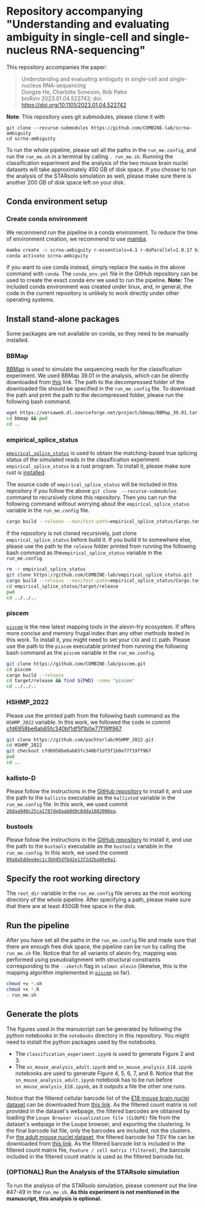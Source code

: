 # Repository accompanying "Understanding and evaluating ambiguity in single-cell and single-nucleus RNA-sequencing"

This repository accompanies the paper:


> Understanding and evaluating ambiguity in single-cell and single-nucleus RNA-sequencing \
> Dongze He, Charlotte Soneson, Rob Patro \
> bioRxiv 2023.01.04.522742; doi: https://doi.org/10.1101/2023.01.04.522742


**Note**: This repository uses git submodules, please clone it with

```{bash}
git clone --recurse-submodules https://github.com/COMBINE-lab/scrna-ambiguity
cd scrna-ambiguity

```

To run the whole pipeline, please set all the paths in the `run_me.config`, and run the `run_me.sh` in a terminal by calling `. run_me.sh`. Running the classification experiment and the analysis of the two mouse brain nuclei datasets  will take approximately 450 GB of disk space. If you choose to run the analysis of the STARsolo simulation as well, please make sure there is another 200 GB of disk space left on your disk.

## Conda environment setup

### Create conda environment
We recommend run the pipeline in a conda environment. To reduce the time of environment creation, we recommend to use [mamba](https://mamba.readthedocs.io/en/latest/installation.html). 

```sh
mamba create -n scrna-ambiguity r-essentials=4.1 r-doParallel=1.0.17 bioconductor-genomicfeatures=1.46.1 bioconductor-biostrings=2.62.0 bioconductor-bsgenome=1.62.0 r-ggplot2=3.4.0 star=2.7.10b kb-python=0.27.3 simpleaf=0.8.1 -y
conda activate scrna-ambiguity

```

If you want to use conda instead, simply replace the `mamba` in the above command with `conda`. The `conda_env.yml` file in the GitHub repository can be used to create the exact conda env we used to run the pipeline. **Note:** The included conda environment was created under linux, and, in general, the code in the current repository is unlikely to work directly under other operating systems.

## Install stand-alone packages
Some packages are not available on conda, so they need to be manually installed.

### BBMap

[BBMap](https://github.com/BioInfoTools/BBMap) is used to simulate the sequencing reads for the classification experiment. We used BBMap 39.01 in the analysis, which can be directly downloaded from [this](https://versaweb.dl.sourceforge.net/project/bbmap/BBMap_39.01.tar.gz) link. The path to the decompressed folder of the downloaded file should be specified in the `run_me.config` file. To download the path and print the path to the decompressed folder, please run the following bash command.

```sh
wget https://versaweb.dl.sourceforge.net/project/bbmap/BBMap_39.01.tar.gz && tar -xzvf BBMap_39.01.tar.gz
cd bbmap && pwd
cd ..

```

### empirical_splice_status

[`empirical_splice_status`](https://github.com/COMBINE-lab/empirical_splice_status) is used to obtain the matching-based true splicing status of the simulated reads in the classification experiment. `empirical_splice_status` is a rust program. To install it, please make sure rust is [installed](https://www.rust-lang.org/tools/install).


The source code of `empirical_splice_status` will be included in this repository if you follow the above `git clone  --recurse-submodules` command to recursively clone this repository. Then you can run the following command without worrying about the `empirical_splice_status` variable in the `run_me.config` file.

```bash
cargo build --release --manifest-path=empirical_splice_status/Cargo.toml

```

If the repository is not cloned recursively, just clone `empirical_splice_status` before build it. If you build it to somewhere else, please use the path to the `release` folder printed from running the following bash command as the`empirical_splice_status` variable in the `run_me.config`

```sh
rm -r empirical_splice_status
git clone https://github.com/COMBINE-lab/empirical_splice_status.git 
cargo build --release --manifest-path=empirical_splice_status/Cargo.toml
cd empirical_splice_status/target/release
pwd
cd ../../..

```

### piscem
[`piscem`](https://github.com/COMBINE-lab/piscem) is the new latest mapping tools in the alevin-fry ecosystem. If offers more concise and memory frugal index than any other methods tested in this work. To install it, you might need to set your `CXX` and `CC` path. Please use the path to the `piscem` executable printed from running the following bash command as the `piscem` variable in the `run_me.config`.

```sh
git clone https://github.com/COMBINE-lab/piscem.git
cd piscem
cargo build --release
cd target/release && find ${PWD} -name "piscem"
cd ../../..

```

### HSHMP_2022
Please use the printed path from the following bash command as the `HSHMP_2022` variable. In this work, we followed the code in commit [cfd6958be6ab65fc340bf1df5f1b0e77f19ff967](https://github.com/pachterlab/HSHMP_2022/tree/cfd6958be6ab65fc340bf1df5f1b0e77f19ff967).

```sh
git clone https://github.com/pachterlab/HSHMP_2022.git
cd HSHMP_2022
git checkout cfd6958be6ab65fc340bf1df5f1b0e77f19ff967
pwd
cd ..

```

### kallisto-D
Please follow the instructions in the [GitHub repository](https://github.com/pachterlab/kallisto-D/tree/26daa940c25ca1787de8aab8d9c8dda1802006ea) to install it, and use the path to the `kallisto` executable as the `kallistod` variable in the `run_me.config` file. In this work, we used commit [`26daa940c25ca1787de8aab8d9c8dda1802006ea`](https://github.com/pachterlab/kallisto-D/tree/26daa940c25ca1787de8aab8d9c8dda1802006ea).

### bustools
Please follow the instructions in the [GitHub repository](https://github.com/BUStools/bustools/tree/89a8a5ddee4ec1c3bb95dfb42e13f2d2ba86e9a1) to install it, and use the path to the `bustools` executable as the `bustools` variable in the `run_me.config`. In this work, we used the commit [`89a8a5ddee4ec1c3bb95dfb42e13f2d2ba86e9a1`](https://github.com/BUStools/bustools/tree/89a8a5ddee4ec1c3bb95dfb42e13f2d2ba86e9a1).
## Specify the root working directory

The `root_dir` variable in the `run_me.config` file serves as the root working directory of the whole pipeline. After specifying a path, please make sure that there are at least 450GB free space in the disk.

## Run the pipeline

After you have set all the paths in the `run_me.config` file and made sure that there are enough free disk space, the pipeline can be run by calling the `run_me.sh` file. Notice that for all variants of alevin-fry, mapping was performed using pseudoalignment with structural constraints corresponding to the `--sketch` flag in `salmon alevin` (likewise, this is the mapping algorithm implemented in [`piscem`](https://github.com/COMBINE-lab/piscem) so far).

```sh
chmod +x *.sh
chmod +x *.R
. run_me.sh

```

## Generate the plots
The figures used in the manuscript can be generated by following the python notebooks in the `notebooks` directory in this repository. You might need to install the python packages used by the notebooks.
- The `classification_experiment.ipynb` is used to generate Figure 2 and 3.
- The `sn_mouse_analysis_adult.ipynb` and `sn_mouse_analysis_E18.ipynb` notebooks are used to generate Figure 4, 5, 6, 7, and 8. Notice that the `sn_mouse_analysis_adult.ipynb` notebook has to be run before `sn_mouse_analysis_E18.ipynb`, as it outputs a file the other one runs.

Notice that the filtered cellular barcode list of the [E18 mouse brain nuclei dataset](https://www.10xgenomics.com/resources/datasets/5-k-mouse-e-18-combined-cortex-hippocampus-and-subventricular-zone-nuclei-3-1-standard-6-0-0) can be downloaded from [this link](https://umd.box.com/shared/static/teohgo005zmoq3ha2zxrzviffduvre7w.tsv). As the filtered count matrix is not provided in the dataset's webpage, the filtered barcodes are obtained by loading the `Loupe Browser visualization file (CLOUPE)` file from the dataset's webpage in the Loupe browser, and exporting the clustering. In the final barcode list file, only the barcodes are included, not the clusters. 
For [the adult mouse nuclei dataset](https://www.10xgenomics.com/resources/datasets/5k-adult-mouse-brain-nuclei-isolated-with-chromium-nuclei-isolation-kit-3-1-standard), the filtered barcode list TSV file can be downloaded from [this link](https://umd.box.com/shared/static/p3v83a6oxgmfw1lcwaufkfe3dvr40qjg.tsv). As the filtered barcode list is included in the filtered count matrix file, `Feature / cell matrix (filtered)`, the barcode included in the filtered count matrix is used as the filtered barcode list.

### (OPTIONAL) Run the Analysis of the STARsolo simulation

To run the analysis of the STARsolo simulation, please comment out the line #47-49 in the `run_me.sh`. **As this experiment is not mentioned in the manuscript, this analysis is optional.** 












